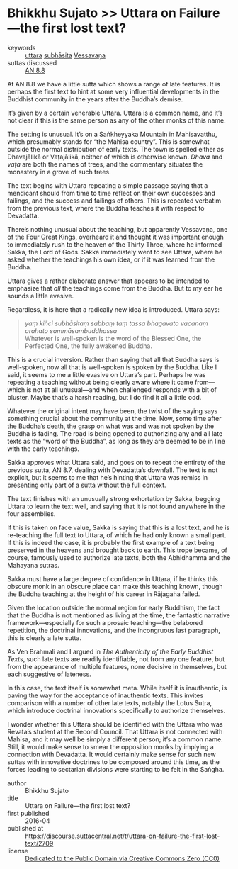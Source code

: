 # Bhikkhu Sujato >> Uttara on Failure—the first lost text?

<dl class='metadata'>
<dt id='keywords'>keywords</dt>
	<dd property='dc:subject'>
		<a class='term'  target='_blank' rel='noopener' href='https://suttacentral.net/define/uttara'>uttara</a>
		<a class='term'  target='_blank' rel='noopener' href='https://suttacentral.net/define/subhāsita'>subhāsita</a>
		<a class='term'  target='_blank' rel='noopener' href='https://suttacentral.net/define/vessavaṇa'>Vessavaṇa</a>
	</dd>
<dt id='uid_sutta'>suttas discussed</dt>
	<dd property='dc:identifier'>
		<a  target='_blank' rel='noopener' href='https:suttacentral.net/an8.8'>AN 8.8</a>
	</dd>
</dl>

At AN 8.8 we have a little sutta which shows a range of late features. It is perhaps the first text to hint at some very influential developments in the Buddhist community in the years after the Buddha’s demise.

It’s given by a certain venerable Uttara. Uttara is a common name, and it’s not clear if this is the same person as any of the other monks of this name. 

The setting is unusual. It’s on a Saṅkheyyaka Mountain in Mahisavatthu, which presumably stands for “the Mahisa country”. This is somewhat outside the normal distribution of early texts. The town is spelled either as Dhavajālikā or Vaṭajālikā, neither of which is otherwise known. *Dhava* and *vaṭa* are both the names of trees, and the commentary situates the monastery in a grove of such trees.

The text begins with Uttara repeating a simple passage saying that a mendicant should from time to time reflect on their own successes and failings, and the success and failings of others. This is repeated verbatim from the previous text, where the Buddha teaches it with respect to Devadatta.

There’s nothing unusual about the teaching, but apparently Vessavaṇa, one of the Four Great Kings, overheard it and thought it was important enough to immediately rush to the heaven of the Thirty Three, where he informed Sakka, the Lord of Gods. Sakka immediately went to see Uttara, where he asked whether the teachings his own idea, or if it was learned from the Buddha.

Uttara gives a rather elaborate answer that appears to be intended to emphasize that *all* the teachings come from the Buddha. But to my ear he sounds a little evasive. 

Regardless, it is here that a radically new idea is introduced. Uttara says:

>*yaṃ kiñci subhāsitaṃ sabbaṃ taṃ tassa bhagavato vacanaṃ arahato sammāsambuddhassa*  
>Whatever is well-spoken is the word of the Blessed One, the Perfected One, the fully awakened Buddha.

This is a crucial inversion. Rather than saying that all that Buddha says is well-spoken, now all that is well-spoken is spoken by the Buddha. Like I said, it seems to me a little evasive on Uttara’s part. Perhaps he was repeating a teaching without being clearly aware where it came from—which is not at all unusual—and when challenged responds with a bit of bluster. Maybe that’s a harsh reading, but I do find it all a little odd.

Whatever the original intent may have been, the twist of the saying says something crucial about the community at the time. Now, some time after the Buddha’s death, the grasp on what was and was not spoken by the Buddha is fading. The road is being opened to authorizing any and all late texts as the “word of the Buddha”, as long as they are deemed to be in line with the early teachings.

Sakka approves what Uttara said, and goes on to repeat the entirety of the previous sutta, AN 8.7, dealing with Devadatta’s downfall. The text is not explicit, but it seems to me that he’s hinting that Uttara was remiss in presenting only part of a sutta without the full context.

The text finishes with an unusually strong exhortation by Sakka, begging Uttara to learn the text well, and saying that it is not found anywhere in the four assemblies.

If this is taken on face value, Sakka is saying that this is a lost text, and he is re-teaching the full text to Uttara, of which he had only known a small part. If this is indeed the case, it is probably the first example of a text being preserved in the heavens and brought back to earth. This trope became, of course, famously used to authorize late texts, both the Abhidhamma and the Mahayana sutras.

Sakka must have a large degree of confidence in Uttara, if he thinks this obscure monk in an obscure place can make this teaching known, though the Buddha teaching at the height of his career in Rājagaha failed.

Given the location outside the normal region for early Buddhism, the fact that the Buddha is not mentioned as living at the time, the fantastic narrative framework—especially for such a prosaic teaching—the belabored repetition, the doctrinal innovations, and the incongruous last paragraph, this is clearly a late sutta. 

As Ven Brahmali and I argued in *The Authenticity of the Early Buddhist Texts*, such late texts are readily identifiable, not from any one feature, but from the appearance of multiple features, none decisive in themselves, but each suggestive of lateness. 

In this case, the text itself is somewhat meta. While itself it is inauthentic, is paving the way for the acceptance of inauthentic texts. This invites comparison with a number of other late texts, notably the Lotus Sutra, which introduce doctrinal innovations specifically to authorize themselves.

I wonder whether this Uttara should be identified with the Uttara who was Revata’s student at the Second Council. That Uttara is not connected with Mahisa, and it may well be simply a different person; it’s a common name. Still, it would make sense to smear the opposition monks by implying a connection with Devadatta. It would certainly make sense for such new suttas with innovative doctrines to be composed around this time, as the forces leading to sectarian divisions were starting to be felt in the Saṅgha.

<footer>
<dl class='metadata'>
<dt id='author'>author</dt>
	<dd property='dc:creator'>Bhikkhu Sujato</dd>
<dt id='title'>title</dt>
	<dd property='dc:title'>Uttara on Failure—the first lost text?</dd>
<dt id='first_published_date'>first published</dt>
	<dd property='dc:date'>2016-04</dd>
<dt id='first_published_url'>published at</dt>
<dd property='dc:source'>
		<a  target='_blank' rel='noopener' href='https://discourse.suttacentral.net/t/uttara-on-failure-the-first-lost-text/2709'>https://discourse.suttacentral.net/t/uttara-on-failure-the-first-lost-text/2709</a>
</dd>
	<dt id='license'>license</dt>
	<dd property='dc:rights'>
		<a  target='_blank' rel='noopener' href='https://creativecommons.org/publicdomain/zero/1.0/legalcode'>Dedicated to the Public Domain via Creative Commons Zero (CC0)</a>
	</dd>
</dl>
</footer>